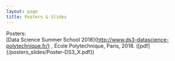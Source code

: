 ```yaml
---
layout: page
title: Posters & Slides
---
```


<!-- Slides:   -->

Posters:  
	[Data Science Summer School 2018]{http://www.ds3-datascience-polytechnique.fr/} , École Polytechnique, Paris, 2018. ([pdf]{/posters_slides/Poster-DS3_X.pdf})